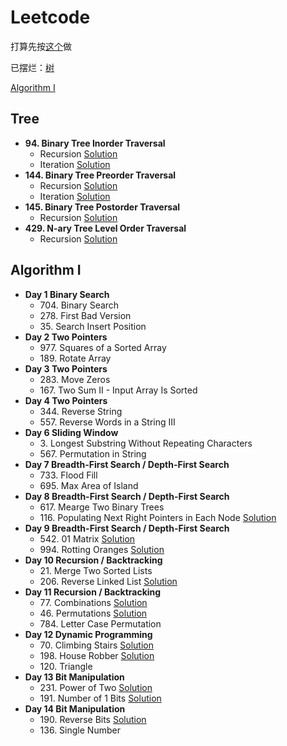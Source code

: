 # Leetcode

打算先按[这个](https://zxi.mytechroad.com/blog/leetcode-problem-categories/)做

已摆烂：[树](#tree)

[Algorithm I](#algorithm-i)

## Tree
+ **94. Binary Tree Inorder Traversal**
  + Recursion [Solution](https://github.com/xdnyb/Leetcode/blob/main/Problems/94Recursion.py)
  + Iteration [Solution](https://github.com/xdnyb/Leetcode/blob/main/Problems/94Iteration.py)
+ **144. Binary Tree Preorder Traversal**
  + Recursion [Solution](https://github.com/xdnyb/Leetcode/blob/main/Problems/144Recursion.py)
  + Iteration [Solution](https://github.com/xdnyb/Leetcode/blob/main/Problems/144Iteration.py)
+ **145. Binary Tree Postorder Traversal**
  + Recursion [Solution](https://github.com/xdnyb/Leetcode/blob/main/Problems/145Recursion.py)
+ **429. N-ary Tree Level Order Traversal**
  + Recursion [Solution](https://github.com/xdnyb/Leetcode/blob/main/Problems/429Recursion.py)

## Algorithm I
+ **Day 1 Binary Search**
  + 704\. Binary Search
  + 278\. First Bad Version
  + 35\. Search Insert Position
+ **Day 2 Two Pointers**
  + 977\. Squares of a Sorted Array
  + 189\. Rotate Array
+ **Day 3 Two Pointers**
  + 283\. Move Zeros
  + 167\. Two Sum II - Input Array Is Sorted
+ **Day 4 Two Pointers**
  + 344\. Reverse String
  + 557\. Reverse Words in a String III
+ **Day 6 Sliding Window**
  + 3\. Longest Substring Without Repeating Characters
  + 567\. Permutation in String
+ **Day 7 Breadth-First Search / Depth-First Search**
  + 733\. Flood Fill
  + 695\. Max Area of Island
+ **Day 8 Breadth-First Search / Depth-First Search**
  + 617\. Mearge Two Binary Trees
  + 116\. Populating Next Right Pointers in Each Node [Solution](https://github.com/xdnyb/Leetcode/blob/main/Problems/116.py)
+ **Day 9 Breadth-First Search / Depth-First Search**
  + 542\. 01 Matrix [Solution](https://github.com/xdnyb/Leetcode/blob/main/Problems/542.py)
  + 994\. Rotting Oranges [Solution](https://github.com/xdnyb/Leetcode/blob/main/Problems/994.py)
+ **Day 10 Recursion / Backtracking**
  + 21\. Merge Two Sorted Lists
  + 206\. Reverse Linked List [Solution](https://github.com/xdnyb/Leetcode/blob/main/Problems/206.py)
+ **Day 11 Recursion / Backtracking**
  + 77\. Combinations [Solution](https://github.com/xdnyb/Leetcode/blob/main/Problems/77.py)
  + 46\. Permutations [Solution](https://github.com/xdnyb/Leetcode/blob/main/Problems/46.py)
  + 784\. Letter Case Permutation
+ **Day 12 Dynamic Programming**
  + 70\. Climbing Stairs [Solution](https://github.com/xdnyb/Leetcode/blob/main/Problems/70.py)
  + 198\. House Robber [Solution](https://github.com/xdnyb/Leetcode/blob/main/Problems/198.py)
  + 120\. Triangle
+ **Day 13 Bit Manipulation**
  + 231\. Power of Two [Solution](https://github.com/xdnyb/Leetcode/blob/main/Problems/231.py)
  + 191\. Number of 1 Bits [Solution](https://github.com/xdnyb/Leetcode/blob/main/Problems/191.py)
+ **Day 14 Bit Manipulation**
  + 190\. Reverse Bits [Solution](https://github.com/xdnyb/Leetcode/blob/main/Problems/190.py)
  + 136\. Single Number
